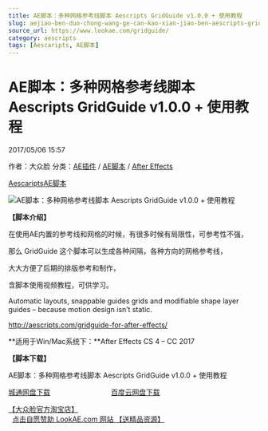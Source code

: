 ```yaml
---
title: AE脚本：多种网格参考线脚本 Aescripts GridGuide v1.0.0 + 使用教程
slug: aejiao-ben-duo-chong-wang-ge-can-kao-xian-jiao-ben-aescripts-gridguide-v1-0-0-shi-yong-jiao-cheng
source_url: https://www.lookae.com/gridguide/
category: aescripts
tags: [Aescaripts, AE脚本]
---
```

# AE脚本：多种网格参考线脚本 Aescripts GridGuide v1.0.0 + 使用教程

2017/05/06 15:57

作者：大众脸
分类：[AE插件](https://www.lookae.com/after-effects/aechajian/) / [AE脚本](https://www.lookae.com/after-effects/aescripts/) / [After Effects](https://www.lookae.com/after-effects/)

[Aescaripts](https://www.lookae.com/tag/aescaripts/)[AE脚本](https://www.lookae.com/tag/ae%e8%84%9a%e6%9c%ac/)

![AE脚本：多种网格参考线脚本 Aescripts GridGuide v1.0.0 + 使用教程](https://www.lookae.com/wp-content/uploads/2019/04/GridGuide2.jpg "AE脚本：多种网格参考线脚本 Aescripts GridGuide v1.0.0 + 使用教程-LookAE.com")

**【脚本介绍】**

在使用AE内置的参考线和网格的时候，有很多时候有局限性，可参考性不强，

那么 GridGuide 这个脚本可以生成各种间隔，各种方向的网格参考线，

大大方便了后期的排版参考和制作，

含脚本使用视频教程，可供学习。

Automatic layouts, snappable guides grids and modifiable shape layer guides – because motion design isn’t static.

http://aescripts.com/gridguide-for-after-effects/

**适用于Win/Mac系统下：**After Effects CS 4 – CC 2017

**【脚本下载】**

AE脚本：多种网格参考线脚本 Aescripts GridGuide v1.0.0 + 使用教程

[城通网盘下载](https://lookae.ctfile.com/fs/680462-202009060)                               [百度云网盘下载](https://pan.baidu.com/s/1c2pbPHQ)

[【大众脸官方淘宝店】](https://lookae.taobao.com/)                [点击自愿赞助 LookAE.com 网站 【送精品资源】](https://www.lookae.com/sponsor/)
